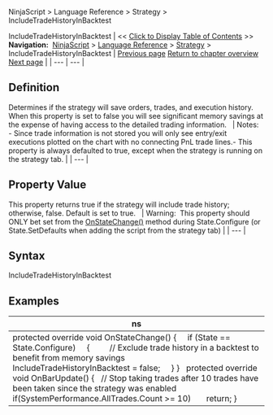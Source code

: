 ﻿
NinjaScript > Language Reference > Strategy > IncludeTradeHistoryInBacktest

IncludeTradeHistoryInBacktest
| << [Click to Display Table of Contents](includetradehistoryinbacktest.md) >> **Navigation:**     [NinjaScript](ninjascript-1.md) > [Language Reference](language_reference_wip-1.md) > [Strategy](strategy-1.md) > IncludeTradeHistoryInBacktest | [Previous page](includecommission-1.md) [Return to chapter overview](strategy-1.md) [Next page](isadoptaccountpositionaware-1.md) |
| --- | --- |
## Definition
Determines if the strategy will save orders, trades, and execution history. When this property is set to false you will see significant memory savings at the expense of having access to the detailed trading information.
 
| Notes:   - Since trade information is not stored you will only see entry/exit executions plotted on the chart with no connecting PnL trade lines.- This property is always defaulted to true, except when the strategy is running on the strategy tab. |
| --- |

## Property Value
This property returns true if the strategy will include trade history; otherwise, false. Default is set to true.
 
| Warning:  This property should ONLY bet set from the [OnStateChange()](onstatechange-1.md) method during State.Configure (or State.SetDefaults when adding the script from the strategy tab) |
| --- |

## Syntax
IncludeTradeHistoryInBacktest
 
## Examples
| ns |
| --- |
| protected override void OnStateChange() {      if (State == State.Configure)      {          // Exclude trade history in a backtest to benefit from memory savings          IncludeTradeHistoryInBacktest = false;      } }   protected override void OnBarUpdate() {    // Stop taking trades after 10 trades have been taken since the strategy was enabled    if(SystemPerformance.AllTrades.Count >= 10)        return; } |
